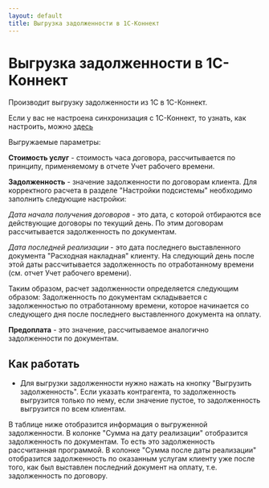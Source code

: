 ```yaml
---
layout: default
title: Выгрузка задолженности в 1С-Коннект
---
```


# Выгрузка задолженности в 1С-Коннект

Производит выгрузку задолженности из 1С в 1С-Коннект.

Если у вас не настроена синхронизация с 1С-Коннект, то узнать, как настроить, можно [здесь](/one-c-connect/)

Выгружаемые параметры:

**Стоимость услуг** - стоимость часа договора, рассчитывается по принципу, применяемому в отчете Учет рабочего времени.

**Задолженность** - значение задолженности по договорам клиента. Для корректного расчета в разделе "Настройки подсистемы" необходимо заполнить следующие настройки:

 *Дата начала получения договоров* - это дата, с которой отбираются все действующие договоры по текущий день.
 По этим договорам рассчитывается задолженность по документам.

 *Дата последней реализации* - это дата последнего выставленного документа "Расходная накладная" клиенту.
 На следующий день после этой даты рассчитывается задолженность по отработанному времени (см. отчет Учет рабочего времени).

Таким образом, расчет задолженности определяется следующим образом:
Задолженность по документам складывается с задолженностью по отработанному времени, которое начинается со следующего дня после последнего выставленного документа на оплату.

**Предоплата** - это значение, рассчитываемое аналогично задолженности по документам.

## Как работать

* Для выгрузки задолженности нужно нажать на кнопку "Выгрузить задолженность". Если указать контрагента, то задолженность выгрузится только по нему, если значение пустое, то задолженность выгрузится по всем клиентам.

В таблице ниже отобразится информация о выгруженной задолженности.
В колонке "Сумма на дату реализации" отобразится задолженность по документам. То есть это задолженность рассчитанная программой.
В колонке "Сумма после даты реализации" отобразится задолженность по оказанным услугам клиенту уже после того, как был выставлен последний документ на оплату, т.е. задолженность по договору.
